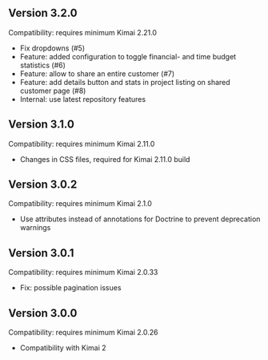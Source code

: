 ## Version 3.2.0

Compatibility: requires minimum Kimai 2.21.0

- Fix dropdowns (#5)
- Feature: added configuration to toggle financial- and time budget statistics (#6)
- Feature: allow to share an entire customer (#7)
- Feature: add details button and stats in project listing on shared customer page (#8)
- Internal: use latest repository features

## Version 3.1.0

Compatibility: requires minimum Kimai 2.11.0

- Changes in CSS files, required for Kimai 2.11.0 build

## Version 3.0.2

Compatibility: requires minimum Kimai 2.1.0

- Use attributes instead of annotations for Doctrine to prevent deprecation warnings

## Version 3.0.1

Compatibility: requires minimum Kimai 2.0.33

- Fix: possible pagination issues

## Version 3.0.0

Compatibility: requires minimum Kimai 2.0.26

- Compatibility with Kimai 2
